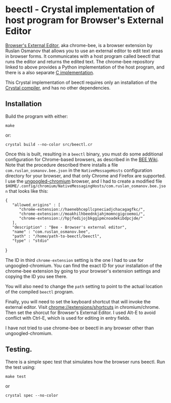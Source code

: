 # beectl - Crystal implementation of host program for Browser's External Editor

[Browser's External Editor](https://github.com/rosmanov/chrome-bee),
aka chrome-bee, is a browser extension by Ruslan Osmanov that allows you to use an external
editor to edit text areas in browser forms.  It communicates with a
host program called beectl that runs the editor and returns the edited
text.  The chrome-bee repository linked to above provides a Python
implementation of the host program, and there is a also separate [C
implementation](https://github.com/rosmanov/bee-host).

This Crystal implementation of beectl requires only an installation of
the [Crystal compiler](https://crystal-lang.org/), and has no other dependencies.

## Installation

Build the program with either:

    make

or:

    crystal build --no-color src/beectl.cr

Once this is built, resulting in a `beectl` binary, you must do some additional
configuration for Chrome-based browsers,
as described in the [BEE Wiki](https://github.com/rosmanov/chrome-bee/wiki/Configuration-in-Chrome).
Note that the procedure described there installs a file `com.ruslan_osmanov.bee.json`
in the `NativeMessageHosts` configuration directory for your browser, and that
only Chrome and Firefox are supported.  I use the
[ungoogled-chromium](https://github.com/ungoogled-software/ungoogled-chromium) browser,
and I had to create a modified file
`$HOME/.config/chromium/NativeMessagingHosts/com.ruslan_osmanov.bee.json`
that looks like this:

    {
       "allowed_origins" : [
          "chrome-extension://haenebhcepllcpneciadjchacagagfkc/",
          "chrome-extension://moakhilhbeednkjahjmomncgigcoemoi/",
          "chrome-extension://hpjfedijojbkggipmcnoadekibdpcjde/"
       ],
       "description" : "Bee - Browser's external editor",
       "name" : "com.ruslan_osmanov.bee",
       "path" : "/home/path-to-beectl/beectl",
       "type" : "stdio"
}

The ID in third `chrome-extension` setting is the one I had to use for ungoogled-chromium.
You can find the exact ID for your installation of the chrome-bee extension
by going to your browser's extension settings and copying the ID you see there.

You will also need to change the `path` setting to point to the actual location
of the compiled `beectl` program.

Finally, you will need to set the keyboard shortcut that will invoke the external
editor.  Visit [chrome://extensions/shortcuts](chrome://extensions/shortcuts) in chromium/chrome.  Then
set the shorcut for Browser's External Editor.  I used Alt-E to avoid conflict
with Ctrl-E, which is used for editing in entry fields.

I have not tried to use chrome-bee or beectl in any browser other than
ungoogled-chromium.

## Testing.

There is a simple spec test that simulates how the browser runs
beectl.  Run the test using:

    make test

or

    crystal spec --no-color
